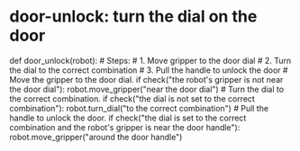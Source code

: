 # door-unlock: turn the dial on the door
def door_unlock(robot):
    # Steps:
    #  1. Move gripper to the door dial
    #  2. Turn the dial to the correct combination
    #  3. Pull the handle to unlock the door
    # Move the gripper to the door dial.
    if check("the robot's gripper is not near the door dial"):
        robot.move_gripper("near the door dial")
    # Turn the dial to the correct combination.
    if check("the dial is not set to the correct combination"):
        robot.turn_dial("to the correct combination")
    # Pull the handle to unlock the door.
    if check("the dial is set to the correct combination and the robot's gripper is near the door handle"):
        robot.move_gripper("around the door handle")